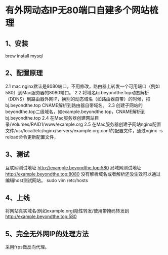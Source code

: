 # 有外网动态IP无80端口自建多个网站梳理

## 1、安装

brew install mysql

## 2、配置原理

2.1 mac nginx默认是8080端口，不用修改，路由器上转发一个可用端口（例如580）到Mac服务器的8080端口。
2.2 将域名bj.beyondthe.top动态解析（DDNS）到路由器外网IP，换别的动态域名（如路由器自带）的时候，把bj.beyondthe.top CNAME解析到路由器自带域名。
2.3 创建子网站的beyondthe.top二级域名，如example.beyondthe.top，CNAME解析到bj.beyondthe.top
2.4 在Mac服务器创建网站目录/Volumes/RAID1/www/example.org
2.5 在Mac服务器创建子网站nginx配置文件/usr/local/etc/nginx/servers/example.org.conf的配置文件，通过nginx -s reload命令更新配置文件，

## 3、测试

互联网测试地址 http://example.beyondthe.top:580
局域网测试地址 http://example.beyondthe.top:8080
没有解析域名或者解析还没生效可以通过编辑host测试网站。
sudo vim /etc/hosts

## 4、上线

将网站真实域名(例如example.org)隐性转发/使用带掩码转发到 http://example.beyondthe.top:580

## 5、完全无外网IP的处理方法

采用frps做反向代理。
